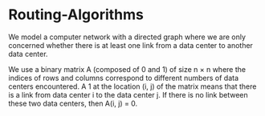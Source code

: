 # Routing-Algorithms
We model a computer network with a directed graph where we are only concerned whether there is at least one link from a data center to another data center. 

We use a binary matrix A (composed of 0 and 1) of size n × n where the indices of rows and columns correspond to different numbers of data centers encountered. A 1 at the location (i, j) of the matrix means that there is a link from data center i to the data center j. If there is no link between these two data centers, then A(i, j) = 0.
